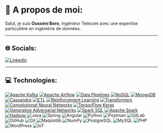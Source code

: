 # 👋 A propos de moi:

Salut, je suis **Ousséni Boro**, ingénieur Telecom avec une expertise particulière en ingéniérie de données.

---

## 🌐 Socials:  

[![LinkedIn](https://upload.wikimedia.org/wikipedia/commons/0/01/LinkedIn_Logo.svg)](https://www.linkedin.com/in/ousseni-boro-81b8631a2/)

---

## 💻 Technologies:

[![Apache Kafka](https://img.shields.io/badge/Apache%20Kafka-231F20?style=for-the-badge&logo=apachekafka&logoColor=white)](https://kafka.apache.org/)
[![Apache Airflow](https://img.shields.io/badge/Apache%20Airflow-017CEE?style=for-the-badge&logo=apacheairflow&logoColor=white)](https://airflow.apache.org/)
[![Data Pipelines](https://img.shields.io/badge/Data%20Pipelines-FF6F00?style=for-the-badge&logo=data-pipelines&logoColor=white)](https://en.wikipedia.org/wiki/Data_pipeline)
[![NoSQL](https://img.shields.io/badge/NoSQL-3E4C59?style=for-the-badge&logo=nosql&logoColor=white)](https://en.wikipedia.org/wiki/NoSQL)
[![MongoDB](https://img.shields.io/badge/MongoDB-47A248?style=for-the-badge&logo=mongodb&logoColor=white)](https://www.mongodb.com/)
[![Cassandra](https://img.shields.io/badge/Apache%20Cassandra-1287B1?style=for-the-badge&logo=apachecassandra&logoColor=white)](https://cassandra.apache.org/)
[![ETL](https://img.shields.io/badge/ETL-FF4500?style=for-the-badge&logo=extract-transform-load&logoColor=white)](https://en.wikipedia.org/wiki/Extract,_transform,_load)
[![Reinforcement Learning](https://img.shields.io/badge/Reinforcement%20Learning-00BFFF?style=for-the-badge&logo=deep-learning&logoColor=white)](https://en.wikipedia.org/wiki/Reinforcement_learning)
[![Transformers](https://img.shields.io/badge/Transformers-FFBB00?style=for-the-badge&logo=transformers&logoColor=white)](https://huggingface.co/transformers/)
[![Convolutional Neural Networks](https://img.shields.io/badge/CNN-DC143C?style=for-the-badge&logo=neural&logoColor=white)](https://en.wikipedia.org/wiki/Convolutional_neural_network)
[![TensorFlow Keras](https://img.shields.io/badge/TensorFlow%20Keras-FF6F00?style=for-the-badge&logo=tensorflow&logoColor=white)](https://www.tensorflow.org/guide/keras)
[![Generative Adversarial Networks](https://img.shields.io/badge/GANs-8A2BE2?style=for-the-badge&logo=deep-learning&logoColor=white)](https://en.wikipedia.org/wiki/Generative_adversarial_network)
[![Spark SQL](https://img.shields.io/badge/Spark%20SQL-FF6F00?style=for-the-badge&logo=apachespark&logoColor=white)](https://spark.apache.org/sql/)
[![Apache Spark](https://img.shields.io/badge/Apache%20Spark-E25A1C?style=for-the-badge&logo=apachespark&logoColor=white)](https://spark.apache.org/)
[![Hadoop](https://img.shields.io/badge/Apache%20Hadoop-66CCFF?style=for-the-badge&logo=apachehadoop&logoColor=white)](https://hadoop.apache.org/)
![Java](https://img.shields.io/badge/Java-ED8B00?style=for-the-badge&logo=java&logoColor=white)
![Spring](https://img.shields.io/badge/spring-6DB33F?style=for-the-badge&logo=spring&logoColor=white)
![Angular](https://img.shields.io/badge/Angular-DD0031?style=for-the-badge&logo=angular&logoColor=white)
![Python](https://img.shields.io/badge/python-3670A0?style=for-the-badge&logo=python&logoColor=ffdd54)
![Postman](https://img.shields.io/badge/Postman-FF6C37?style=for-the-badge&logo=postman&logoColor=white)
![GitLab](https://img.shields.io/badge/GitLab-FCA121?style=for-the-badge&logo=gitlab&logoColor=white)
![GitHub](https://img.shields.io/badge/GitHub-181717?style=for-the-badge&logo=github&logoColor=white)
![Git](https://img.shields.io/badge/Git-F05032?style=for-the-badge&logo=git&logoColor=white)
![Matplotlib](https://img.shields.io/badge/Matplotlib-FFD43B?style=for-the-badge&logo=matplotlib&logoColor=black)
![NumPy](https://img.shields.io/badge/NumPy-013243?style=for-the-badge&logo=numpy&logoColor=white)
![PostgreSQL](https://img.shields.io/badge/PostgreSQL-4169E1?style=for-the-badge&logo=postgresql&logoColor=white)
![MySQL](https://img.shields.io/badge/MySQL-4479A1?style=for-the-badge&logo=mysql&logoColor=white)
![PHP](https://img.shields.io/badge/PHP-777BB4?style=for-the-badge&logo=php&logoColor=white)
![WordPress](https://img.shields.io/badge/WordPress-21759B?style=for-the-badge&logo=wordpress&logoColor=white)
![IoT](https://img.shields.io/badge/IoT-29A3E3?style=for-the-badge&logo=iot&logoColor=white)



